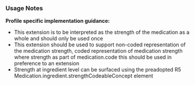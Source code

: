 ### Usage Notes

**Profile specific implementation guidance:**

- This extension is to be interpreted as the strength of the medication as a whole and should only be used once
- This extension should be used to support non-coded representation of the medication strength, coded representation of medication strength where strength as part of medication.code this should be used in preference to an extension
- Strength at ingredient level can be surfaced using the preadopted R5 Medication.ingredient.strengthCodeableConcept element
